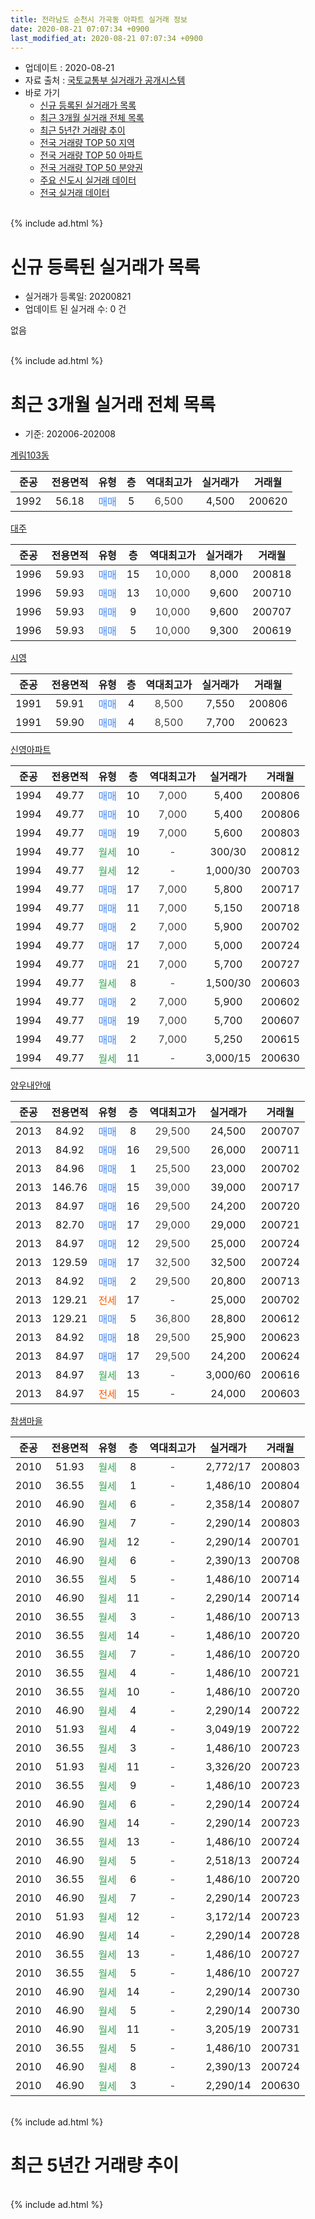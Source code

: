 ```yaml
---
title: 전라남도 순천시 가곡동 아파트 실거래 정보
date: 2020-08-21 07:07:34 +0900
last_modified_at: 2020-08-21 07:07:34 +0900
---
```


* 업데이트 : 2020-08-21
* 자료 출처 : [국토교통부 실거래가 공개시스템](http://rt.molit.go.kr)
* 바로 가기
    * [신규 등록된 실거래가 목록](#신규-등록된-실거래가-목록)
    * [최근 3개월 실거래 전체 목록](#최근-3개월-실거래-전체-목록)
    * [최근 5년간 거래량 추이](#최근-5년간-거래량-추이)
    * [전국 거래량 TOP 50 지역](https://inasie.github.io/apt-trade-info/최근-3개월-전국에서-가장-거래가-많이-발생한-지역)
    * [전국 거래량 TOP 50 아파트](https://inasie.github.io/apt-trade-info/최근-3개월-전국에서-가장-거래가-많이-발생한-아파트)
    * [전국 거래량 TOP 50 분양권](https://inasie.github.io/apt-trade-info/최근-3개월-전국에서-가장-거래가-많이-발생한-분양권)
    * [주요 신도시 실거래 데이터](https://inasie.github.io/apt-trade-info/주요-신도시)
    * [전국 실거래 데이터](https://inasie.github.io/apt-trade-info/전국)
<br>
{% include ad.html %}
<br>

# 신규 등록된 실거래가 목록
* 실거래가 등록일: 20200821
* 업데이트 된 실거래 수: 0 건

없음

<br>
{% include ad.html %}
<br>

# 최근 3개월 실거래 전체 목록
* 기준: 202006-202008


[계림103동](https://search.naver.com/search.naver?query=%EC%A0%84%EB%9D%BC%EB%82%A8%EB%8F%84+%EC%88%9C%EC%B2%9C%EC%8B%9C+%EA%B0%80%EA%B3%A1%EB%8F%99+%EA%B3%84%EB%A6%BC103%EB%8F%99)

|준공|전용면적|유형|층|역대최고가|실거래가|거래월|
|:---:|:---:|:---:|:---:|:---:|:---:|:---:|
|1992|56.18|<span style="color:#4285f3">매매</span>|5|<span style="color:#444444">6,500</span>|4,500|200620|

[대주](https://search.naver.com/search.naver?query=%EC%A0%84%EB%9D%BC%EB%82%A8%EB%8F%84+%EC%88%9C%EC%B2%9C%EC%8B%9C+%EA%B0%80%EA%B3%A1%EB%8F%99+%EB%8C%80%EC%A3%BC)

|준공|전용면적|유형|층|역대최고가|실거래가|거래월|
|:---:|:---:|:---:|:---:|:---:|:---:|:---:|
|1996|59.93|<span style="color:#4285f3">매매</span>|15|<span style="color:#444444">10,000</span>|8,000|200818|
|1996|59.93|<span style="color:#4285f3">매매</span>|13|<span style="color:#444444">10,000</span>|9,600|200710|
|1996|59.93|<span style="color:#4285f3">매매</span>|9|<span style="color:#444444">10,000</span>|9,600|200707|
|1996|59.93|<span style="color:#4285f3">매매</span>|5|<span style="color:#444444">10,000</span>|9,300|200619|

[시영](https://search.naver.com/search.naver?query=%EC%A0%84%EB%9D%BC%EB%82%A8%EB%8F%84+%EC%88%9C%EC%B2%9C%EC%8B%9C+%EA%B0%80%EA%B3%A1%EB%8F%99+%EC%8B%9C%EC%98%81)

|준공|전용면적|유형|층|역대최고가|실거래가|거래월|
|:---:|:---:|:---:|:---:|:---:|:---:|:---:|
|1991|59.91|<span style="color:#4285f3">매매</span>|4|<span style="color:#444444">8,500</span>|7,550|200806|
|1991|59.90|<span style="color:#4285f3">매매</span>|4|<span style="color:#444444">8,500</span>|7,700|200623|

[신영아파트](https://search.naver.com/search.naver?query=%EC%A0%84%EB%9D%BC%EB%82%A8%EB%8F%84+%EC%88%9C%EC%B2%9C%EC%8B%9C+%EA%B0%80%EA%B3%A1%EB%8F%99+%EC%8B%A0%EC%98%81%EC%95%84%ED%8C%8C%ED%8A%B8)

|준공|전용면적|유형|층|역대최고가|실거래가|거래월|
|:---:|:---:|:---:|:---:|:---:|:---:|:---:|
|1994|49.77|<span style="color:#4285f3">매매</span>|10|<span style="color:#444444">7,000</span>|5,400|200806|
|1994|49.77|<span style="color:#4285f3">매매</span>|10|<span style="color:#444444">7,000</span>|5,400|200806|
|1994|49.77|<span style="color:#4285f3">매매</span>|19|<span style="color:#444444">7,000</span>|5,600|200803|
|1994|49.77|<span style="color:#34a853">월세</span>|10|<span style="color:#444444">-</span>|300/30|200812|
|1994|49.77|<span style="color:#34a853">월세</span>|12|<span style="color:#444444">-</span>|1,000/30|200703|
|1994|49.77|<span style="color:#4285f3">매매</span>|17|<span style="color:#444444">7,000</span>|5,800|200717|
|1994|49.77|<span style="color:#4285f3">매매</span>|11|<span style="color:#444444">7,000</span>|5,150|200718|
|1994|49.77|<span style="color:#4285f3">매매</span>|2|<span style="color:#444444">7,000</span>|5,900|200702|
|1994|49.77|<span style="color:#4285f3">매매</span>|17|<span style="color:#444444">7,000</span>|5,000|200724|
|1994|49.77|<span style="color:#4285f3">매매</span>|21|<span style="color:#444444">7,000</span>|5,700|200727|
|1994|49.77|<span style="color:#34a853">월세</span>|8|<span style="color:#444444">-</span>|1,500/30|200603|
|1994|49.77|<span style="color:#4285f3">매매</span>|2|<span style="color:#444444">7,000</span>|5,900|200602|
|1994|49.77|<span style="color:#4285f3">매매</span>|19|<span style="color:#444444">7,000</span>|5,700|200607|
|1994|49.77|<span style="color:#4285f3">매매</span>|2|<span style="color:#444444">7,000</span>|5,250|200615|
|1994|49.77|<span style="color:#34a853">월세</span>|11|<span style="color:#444444">-</span>|3,000/15|200630|

[양우내안애](https://search.naver.com/search.naver?query=%EC%A0%84%EB%9D%BC%EB%82%A8%EB%8F%84+%EC%88%9C%EC%B2%9C%EC%8B%9C+%EA%B0%80%EA%B3%A1%EB%8F%99+%EC%96%91%EC%9A%B0%EB%82%B4%EC%95%88%EC%95%A0)

|준공|전용면적|유형|층|역대최고가|실거래가|거래월|
|:---:|:---:|:---:|:---:|:---:|:---:|:---:|
|2013|84.92|<span style="color:#4285f3">매매</span>|8|<span style="color:#444444">29,500</span>|24,500|200707|
|2013|84.92|<span style="color:#4285f3">매매</span>|16|<span style="color:#444444">29,500</span>|26,000|200711|
|2013|84.96|<span style="color:#4285f3">매매</span>|1|<span style="color:#444444">25,500</span>|23,000|200702|
|2013|146.76|<span style="color:#4285f3">매매</span>|15|<span style="color:#444444">39,000</span>|39,000|200717|
|2013|84.97|<span style="color:#4285f3">매매</span>|16|<span style="color:#444444">29,500</span>|24,200|200720|
|2013|82.70|<span style="color:#4285f3">매매</span>|17|<span style="color:#444444">29,000</span>|29,000|200721|
|2013|84.97|<span style="color:#4285f3">매매</span>|12|<span style="color:#444444">29,500</span>|25,000|200724|
|2013|129.59|<span style="color:#4285f3">매매</span>|17|<span style="color:#444444">32,500</span>|32,500|200724|
|2013|84.92|<span style="color:#4285f3">매매</span>|2|<span style="color:#444444">29,500</span>|20,800|200713|
|2013|129.21|<span style="color:#ff5a00">전세</span>|17|<span style="color:#444444">-</span>|25,000|200702|
|2013|129.21|<span style="color:#4285f3">매매</span>|5|<span style="color:#444444">36,800</span>|28,800|200612|
|2013|84.92|<span style="color:#4285f3">매매</span>|18|<span style="color:#444444">29,500</span>|25,900|200623|
|2013|84.97|<span style="color:#4285f3">매매</span>|17|<span style="color:#444444">29,500</span>|24,200|200624|
|2013|84.97|<span style="color:#34a853">월세</span>|13|<span style="color:#444444">-</span>|3,000/60|200616|
|2013|84.97|<span style="color:#ff5a00">전세</span>|15|<span style="color:#444444">-</span>|24,000|200603|

[참샘마을](https://search.naver.com/search.naver?query=%EC%A0%84%EB%9D%BC%EB%82%A8%EB%8F%84+%EC%88%9C%EC%B2%9C%EC%8B%9C+%EA%B0%80%EA%B3%A1%EB%8F%99+%EC%B0%B8%EC%83%98%EB%A7%88%EC%9D%84)

|준공|전용면적|유형|층|역대최고가|실거래가|거래월|
|:---:|:---:|:---:|:---:|:---:|:---:|:---:|
|2010|51.93|<span style="color:#34a853">월세</span>|8|<span style="color:#444444">-</span>|2,772/17|200803|
|2010|36.55|<span style="color:#34a853">월세</span>|1|<span style="color:#444444">-</span>|1,486/10|200804|
|2010|46.90|<span style="color:#34a853">월세</span>|6|<span style="color:#444444">-</span>|2,358/14|200807|
|2010|46.90|<span style="color:#34a853">월세</span>|7|<span style="color:#444444">-</span>|2,290/14|200803|
|2010|46.90|<span style="color:#34a853">월세</span>|12|<span style="color:#444444">-</span>|2,290/14|200701|
|2010|46.90|<span style="color:#34a853">월세</span>|6|<span style="color:#444444">-</span>|2,390/13|200708|
|2010|36.55|<span style="color:#34a853">월세</span>|5|<span style="color:#444444">-</span>|1,486/10|200714|
|2010|46.90|<span style="color:#34a853">월세</span>|11|<span style="color:#444444">-</span>|2,290/14|200714|
|2010|36.55|<span style="color:#34a853">월세</span>|3|<span style="color:#444444">-</span>|1,486/10|200713|
|2010|36.55|<span style="color:#34a853">월세</span>|14|<span style="color:#444444">-</span>|1,486/10|200720|
|2010|36.55|<span style="color:#34a853">월세</span>|7|<span style="color:#444444">-</span>|1,486/10|200720|
|2010|36.55|<span style="color:#34a853">월세</span>|4|<span style="color:#444444">-</span>|1,486/10|200721|
|2010|36.55|<span style="color:#34a853">월세</span>|10|<span style="color:#444444">-</span>|1,486/10|200720|
|2010|46.90|<span style="color:#34a853">월세</span>|4|<span style="color:#444444">-</span>|2,290/14|200722|
|2010|51.93|<span style="color:#34a853">월세</span>|4|<span style="color:#444444">-</span>|3,049/19|200722|
|2010|36.55|<span style="color:#34a853">월세</span>|3|<span style="color:#444444">-</span>|1,486/10|200723|
|2010|51.93|<span style="color:#34a853">월세</span>|11|<span style="color:#444444">-</span>|3,326/20|200723|
|2010|36.55|<span style="color:#34a853">월세</span>|9|<span style="color:#444444">-</span>|1,486/10|200723|
|2010|46.90|<span style="color:#34a853">월세</span>|6|<span style="color:#444444">-</span>|2,290/14|200724|
|2010|46.90|<span style="color:#34a853">월세</span>|14|<span style="color:#444444">-</span>|2,290/14|200723|
|2010|36.55|<span style="color:#34a853">월세</span>|13|<span style="color:#444444">-</span>|1,486/10|200724|
|2010|46.90|<span style="color:#34a853">월세</span>|5|<span style="color:#444444">-</span>|2,518/13|200724|
|2010|36.55|<span style="color:#34a853">월세</span>|6|<span style="color:#444444">-</span>|1,486/10|200720|
|2010|46.90|<span style="color:#34a853">월세</span>|7|<span style="color:#444444">-</span>|2,290/14|200723|
|2010|51.93|<span style="color:#34a853">월세</span>|12|<span style="color:#444444">-</span>|3,172/14|200723|
|2010|46.90|<span style="color:#34a853">월세</span>|14|<span style="color:#444444">-</span>|2,290/14|200728|
|2010|36.55|<span style="color:#34a853">월세</span>|13|<span style="color:#444444">-</span>|1,486/10|200727|
|2010|36.55|<span style="color:#34a853">월세</span>|5|<span style="color:#444444">-</span>|1,486/10|200727|
|2010|46.90|<span style="color:#34a853">월세</span>|14|<span style="color:#444444">-</span>|2,290/14|200730|
|2010|46.90|<span style="color:#34a853">월세</span>|5|<span style="color:#444444">-</span>|2,290/14|200730|
|2010|46.90|<span style="color:#34a853">월세</span>|11|<span style="color:#444444">-</span>|3,205/19|200731|
|2010|36.55|<span style="color:#34a853">월세</span>|5|<span style="color:#444444">-</span>|1,486/10|200731|
|2010|46.90|<span style="color:#34a853">월세</span>|8|<span style="color:#444444">-</span>|2,390/13|200724|
|2010|46.90|<span style="color:#34a853">월세</span>|3|<span style="color:#444444">-</span>|2,290/14|200630|


<br>
{% include ad.html %}
<br>

# 최근 5년간 거래량 추이


<div style="width:100%;">
    <canvas id="deal_progress" height="200"></canvas>
</div>

<script>
new Chart(document.getElementById("deal_progress"), {
    type: 'line',
    data: {
        labels: ['201508','201509','201510','201511','201512','201601','201602','201603','201604','201605','201606','201607','201608','201609','201610','201611','201612','201701','201702','201703','201704','201705','201706','201707','201708','201709','201710','201711','201712','201801','201802','201803','201804','201805','201806','201807','201808','201809','201810','201811','201812','201901','201902','201903','201904','201905','201906','201907','201908','201909','201910','201911','201912','202001','202002','202003','202004','202005','202006','202007','202008'],
        datasets: [{
            label: '매매',
            pointRadius: 1,
            data: [11, 15, 10, 12, 12, 7, 8, 9, 16, 16, 11, 22, 17, 12, 24, 10, 9, 9, 16, 8, 12, 11, 10, 28, 9, 17, 13, 9, 10, 14, 6, 19, 15, 11, 8, 9, 7, 7, 17, 12, 9, 7, 19, 7, 12, 10, 14, 9, 16, 7, 12, 9, 6, 13, 11, 11, 9, 14, 9, 16, 5],
            borderColor: "rgba(255, 201, 14, 1)",
            backgroundColor: "rgba(255, 201, 14, 0.5)",
            fill: false,
            lineTension: 0
        },{
            label: '전월세',
            pointRadius: 1,
            data: [7, 9, 11, 6, 6, 9, 8, 10, 9, 8, 17, 49, 21, 8, 5, 6, 6, 14, 11, 7, 10, 4, 6, 6, 7, 8, 5, 5, 3, 8, 10, 6, 7, 6, 11, 39, 6, 3, 13, 3, 9, 8, 4, 5, 2, 5, 4, 4, 6, 7, 5, 5, 4, 2, 6, 2, 2, 4, 5, 31, 5],
            borderColor: "rgba(0, 141, 185, 1)",
            backgroundColor: "rgba(0, 141, 185, 0.5)",
            fill: false,
            lineTension: 0
        }
        ]
    },
    options: {
        responsive: true,
        title: {
            display: false
        },
        tooltips: {
            mode: 'index',
            intersect: false
        },
        hover: {
            mode: 'nearest',
            intersect: true
        },
        scales: {
            xAxes: [{
                display: true,
                scaleLabel: {
                    display: true,
                    labelString: '년/월'
                }
            }],
            yAxes: [{
                display: true,
                ticks: {
                    suggestedMin: 0,
                },
                scaleLabel: {
                    display: true,
                    labelString: '실거래 수'
                }
            }]
        }
    }
});

</script>


<br>
{% include ad.html %}
<br>

